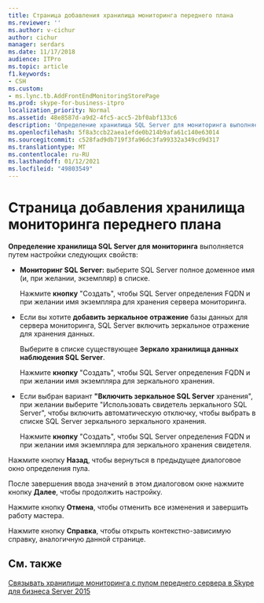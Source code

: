 ```yaml
---
title: Страница добавления хранилища мониторинга переднего плана
ms.reviewer: ''
ms.author: v-cichur
author: cichur
manager: serdars
ms.date: 11/17/2018
audience: ITPro
ms.topic: article
f1.keywords:
- CSH
ms.custom:
- ms.lync.tb.AddFrontEndMonitoringStorePage
ms.prod: skype-for-business-itpro
localization_priority: Normal
ms.assetid: 48e8587d-a9d2-4fc5-acc5-2bf0abf133c6
description: 'Определение хранилища SQL Server для мониторинга выполняется путем настройки следующих свойств:'
ms.openlocfilehash: 5f8a3ccb22aea1efde0b214b9afa61c140e63014
ms.sourcegitcommit: c528fad9db719f3fa96dc3fa99332a349cd9d317
ms.translationtype: MT
ms.contentlocale: ru-RU
ms.lasthandoff: 01/12/2021
ms.locfileid: "49803549"
---
```

# <a name="add-front-end-monitoring-store-page"></a>Страница добавления хранилища мониторинга переднего плана
 
**Определение хранилища SQL Server для мониторинга** выполняется путем настройки следующих свойств:
  
- **Мониторинг SQL Server:** выберите SQL Server полное доменное имя (и, при желании, экземпляр) в списке.
    
    Нажмите **кнопку** "Создать", чтобы SQL Server определения FQDN и при желании имя экземпляра для хранения сервера мониторинга.
    
- Если вы хотите **добавить зеркальное отражение** базы данных для сервера мониторинга, SQL Server включить зеркальное отражение для хранения данных.
    
    Выберите в списке существующее **Зеркало хранилища данных наблюдения SQL Server**.
    
    Нажмите **кнопку** "Создать", чтобы SQL Server определения FQDN и при желании имя экземпляра для зеркального хранения.
    
- Если выбран вариант **"Включить зеркальное SQL Server** хранения", при желании выберите "Использовать свидетель зеркального SQL Server", чтобы включить автоматическую отключку, чтобы выбрать в списке SQL Server зеркального зеркального хранения. 
    
    Нажмите **кнопку** "Создать", чтобы SQL Server определения FQDN и при желании имя экземпляра для зеркального хранения свидетеля.
    
Нажмите кнопку **Назад**, чтобы вернуться в предыдущее диалоговое окно определения пула.
  
После завершения ввода значений в этом диалоговом окне нажмите кнопку **Далее**, чтобы продолжить настройку.
  
Нажмите кнопку **Отмена**, чтобы отменить все изменения и завершить работу мастера.
  
Нажмите кнопку **Справка**, чтобы открыть контекстно-зависимую справку, аналогичную данной странице.
  
## <a name="see-also"></a>См. также

[Связывать хранилище мониторинга с пулом переднего сервера в Skype для бизнеса Server 2015](../../deploy/deploy-monitoring/associate-a-monitoring-store.md)
